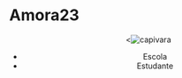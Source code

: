 # Amora23
<!DOCTYPE html>
<html lang="en">
<head>
    <meta charset="UTF-8">
    <meta http-equiv="X-UA-Compatible" content="IE=edge">
    <meta name="viewport" content="width=device-width, initial-scale=1.0">
    <title>Document</title>
    <link rel="stylesheet" href="style.css">
</head>
<body>
   <header>
    <<img src="https://cdn.acritica.net/img/pc/450/300/dn_arquivo/2023/03/unnamed_2.jpg"alt="capivara">
    <ul>
        <li>Escola</li>
        <li>Estudante</li>
    </ul>
   </header>


</body>
</html>
